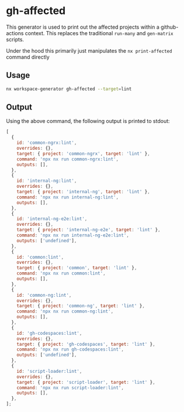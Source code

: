 # gh-affected

This generator is used to print out the affected projects within a github-actions context.
This replaces the traditional `run-many` and `gen-matrix` scripts.

Under the hood this primarily just manipulates the `nx print-affected` command directly

## Usage

```bash
nx workspace-generator gh-affected --target=lint
```

## Output

Using the above command, the following output is printed to stdout:

```js
[
  {
    id: 'common-ngrx:lint',
    overrides: {},
    target: { project: 'common-ngrx', target: 'lint' },
    command: 'npx nx run common-ngrx:lint',
    outputs: [],
  },
  {
    id: 'internal-ng:lint',
    overrides: {},
    target: { project: 'internal-ng', target: 'lint' },
    command: 'npx nx run internal-ng:lint',
    outputs: [],
  },
  {
    id: 'internal-ng-e2e:lint',
    overrides: {},
    target: { project: 'internal-ng-e2e', target: 'lint' },
    command: 'npx nx run internal-ng-e2e:lint',
    outputs: ['undefined'],
  },
  {
    id: 'common:lint',
    overrides: {},
    target: { project: 'common', target: 'lint' },
    command: 'npx nx run common:lint',
    outputs: [],
  },
  {
    id: 'common-ng:lint',
    overrides: {},
    target: { project: 'common-ng', target: 'lint' },
    command: 'npx nx run common-ng:lint',
    outputs: [],
  },
  {
    id: 'gh-codespaces:lint',
    overrides: {},
    target: { project: 'gh-codespaces', target: 'lint' },
    command: 'npx nx run gh-codespaces:lint',
    outputs: ['undefined'],
  },
  {
    id: 'script-loader:lint',
    overrides: {},
    target: { project: 'script-loader', target: 'lint' },
    command: 'npx nx run script-loader:lint',
    outputs: [],
  },
];
```
